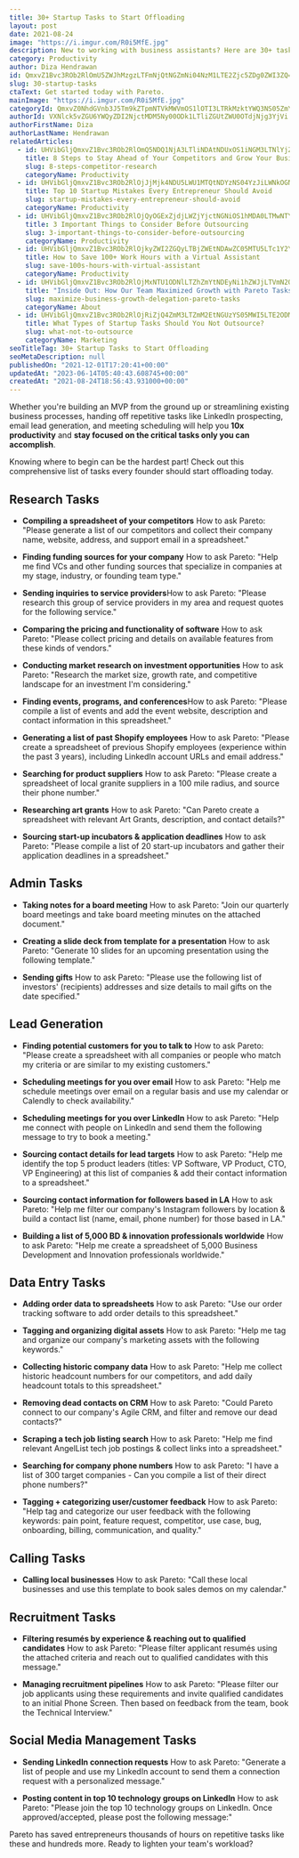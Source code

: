 ```yaml
---
title: 30+ Startup Tasks to Start Offloading
layout: post
date: 2021-08-24
image: "https://i.imgur.com/R0i5MfE.jpg"
description: New to working with business assistants? Here are 30+ tasks entrepreneurs hand-off to Pareto that could save you thousands of hours in work.
category: Productivity
author: Diza Hendrawan
id: QmxvZ1Bvc3ROb2RlOmU5ZWJhMzgzLTFmNjQtNGZmNi04NzM1LTE2Zjc5ZDg0ZWI3ZQ==
slug: 30-startup-tasks
ctaText: Get started today with Pareto.
mainImage: "https://i.imgur.com/R0i5MfE.jpg"
categoryId: QmxvZ0NhdGVnb3J5Tm9kZTpmNTVkMWVmOS1lOTI3LTRkMzktYWQ3NS05ZmYxMTk4NjUzMzI=
authorId: VXNlck5vZGU6YWQyZDI2NjctMDM5Ny00ODk1LTliZGUtZWU0OTdjNjg3YjVi
authorFirstName: Diza
authorLastName: Hendrawan
relatedArticles:
  - id: UHVibGljQmxvZ1Bvc3ROb2RlOmQ5NDQ1NjA3LTliNDAtNDUxOS1iNGM3LTNlYjZiZGM4NjNlMQ==
    title: 8 Steps to Stay Ahead of Your Competitors and Grow Your Business
    slug: 8-steps-competitor-research
    categoryName: Productivity
  - id: UHVibGljQmxvZ1Bvc3ROb2RlOjJjMjk4NDU5LWU1MTQtNDYzNS04YzJiLWNkOGNmYjBmY2FiNQ==
    title: Top 10 Startup Mistakes Every Entrepreneur Should Avoid
    slug: startup-mistakes-every-entrepreneur-should-avoid
    categoryName: Productivity
  - id: UHVibGljQmxvZ1Bvc3ROb2RlOjQyOGExZjdjLWZjYjctNGNiOS1hMDA0LTMwNTY1MzBhMmZkMQ==
    title: 3 Important Things to Consider Before Outsourcing
    slug: 3-important-things-to-consider-before-outsourcing
    categoryName: Productivity
  - id: UHVibGljQmxvZ1Bvc3ROb2RlOjkyZWI2ZGQyLTBjZWEtNDAwZC05MTU5LTc1Y2YxMGU2MGVjMQ==
    title: How to Save 100+ Work Hours with a Virtual Assistant
    slug: save-100s-hours-with-virtual-assistant
    categoryName: Productivity
  - id: UHVibGljQmxvZ1Bvc3ROb2RlOjMxNTU1ODNlLTZhZmYtNDEyNi1hZWJjLTVmN2QyN2FjMWJhNA==
    title: "Inside Out: How Our Team Maximized Growth with Pareto Tasks"
    slug: maximize-business-growth-delegation-pareto-tasks
    categoryName: About
  - id: UHVibGljQmxvZ1Bvc3ROb2RlOjRiZjQ4ZmM3LTZmM2EtNGUzYS05MWI5LTE2ODM0ZjA4YzU5YQ==
    title: What Types of Startup Tasks Should You Not Outsource?
    slug: what-not-to-outsource
    categoryName: Marketing
seoTitleTag: 30+ Startup Tasks to Start Offloading
seoMetaDescription: null
publishedOn: "2021-12-01T17:20:41+00:00"
updatedAt: "2023-06-14T05:40:43.608745+00:00"
createdAt: "2021-08-24T18:56:43.931000+00:00"
---
```

Whether you're building an MVP from the ground up or streamlining existing business processes, handing off repetitive tasks like LinkedIn prospecting, email lead generation, and meeting scheduling will help you **10x productivity** and **stay focused on the critical tasks only you can accomplish**.

Knowing where to begin can be the hardest part! Check out this comprehensive list of tasks every founder should start offloading today.

## Research Tasks


- **Compiling a spreadsheet of your competitors**
How to ask Pareto: "Please generate a list of our competitors and collect their company name, website, address, and support email in a spreadsheet."



- **Finding funding sources for your company**
How to ask Pareto: "Help me find VCs and other funding sources that specialize in companies at my stage, industry, or founding team type."



- **Sending inquiries to service providers**How to ask Pareto: "Please research this group of service providers in my area and request quotes for the following service."



- **Comparing the pricing and functionality of software**
How to ask Pareto: "Please collect pricing and details on available features from these kinds of vendors."



- **Conducting market research on investment opportunities**
How to ask Pareto: "Research the market size, growth rate, and competitive landscape for an investment I'm considering."



- **Finding events, programs, and conferences**How to ask Pareto: "Please compile a list of events and add the event website, description and contact information in this spreadsheet."



- **Generating a list of past Shopify employees**
How to ask Pareto: "Please create a spreadsheet of previous Shopify employees (experience within the past 3 years), including LinkedIn account URLs and email address."



- **Searching for product suppliers**
How to ask Pareto: "Please create a spreadsheet of local granite suppliers in a 100 mile radius, and source their phone number."



- **Researching art grants**
How to ask Pareto: "Can Pareto create a spreadsheet with relevant Art Grants, description, and contact details?"



- **Sourcing start-up incubators & application deadlines**
How to ask Pareto: "Please compile a list of 20 start-up incubators and gather their application deadlines in a spreadsheet."



## Admin Tasks


- **Taking notes for a board meeting**
How to ask Pareto: "Join our quarterly board meetings and take board meeting minutes on the attached document."



- **Creating a slide deck from template for a presentation**
How to ask Pareto: "Generate 10 slides for an upcoming presentation using the following template."



- **Sending gifts**
How to ask Pareto: "Please use the following list of investors' (recipients) addresses and size details to mail gifts on the date specified."



## Lead Generation


- **Finding potential customers for you to talk to**
How to ask Pareto: "Please create a spreadsheet with all companies or people who match my criteria or are similar to my existing customers."



- **Scheduling meetings for you over email**
How to ask Pareto: "Help me schedule meetings over email on a regular basis and use my calendar or Calendly to check availability."



- **Scheduling meetings for you over LinkedIn**
How to ask Pareto: "Help me connect with people on LinkedIn and send them the following message to try to book a meeting."



- **Sourcing contact details for lead targets**
How to ask Pareto: "Help me identify the top 5 product leaders (titles: VP Software, VP Product, CTO, VP Engineering) at this list of companies & add their contact information to a spreadsheet."



- **Sourcing contact information for followers based in LA**
How to ask Pareto: "Help me filter our company's Instagram followers by location & build a contact list (name, email, phone number) for those based in LA."



- **Building a list of 5,000 BD & innovation professionals worldwide**
How to ask Pareto: "Help me create a spreadsheet of 5,000 Business Development and Innovation professionals worldwide."



## Data Entry Tasks


- **Adding order data to spreadsheets**
How to ask Pareto: "Use our order tracking software to add order details to this spreadsheet."



- **Tagging and organizing digital assets**
How to ask Pareto: "Help me tag and organize our company's marketing assets with the following keywords."



- **Collecting historic company data**
How to ask Pareto: "Help me collect historic headcount numbers for our competitors, and add daily headcount totals to this spreadsheet."



- **Removing dead contacts on CRM**
How to ask Pareto: "Could Pareto connect to our company's Agile CRM, and filter and remove our dead contacts?"



- **Scraping a tech job listing search**
How to ask Pareto: "Help me find relevant AngelList tech job postings & collect links into a spreadsheet."



- **Searching for company phone numbers**
How to ask Pareto: "I have a list of 300 target companies - Can you compile a list of their direct phone numbers?"



- **Tagging + categorizing user/customer feedback**
How to ask Pareto: "Help tag and categorize our user feedback with the following keywords: pain point, feature request, competitor, use case, bug, onboarding, billing, communication, and quality."



## Calling Tasks


- **Calling local businesses**
How to ask Pareto: "Call these local businesses and use this template to book sales demos on my calendar."



## Recruitment Tasks


- **Filtering resumés by experience & reaching out to qualified candidates**
How to ask Pareto: "Please filter applicant resumés using the attached criteria and reach out to qualified candidates with this message."



- **Managing recruitment pipelines**
How to ask Pareto: "Please filter our job applicants using these requirements and invite qualified candidates to an initial Phone Screen. Then based on feedback from the team, book the Technical Interview."



## Social Media Management Tasks


- **Sending LinkedIn connection requests**
How to ask Pareto: "Generate a list of people and use my LinkedIn account to send them a connection request with a personalized message."



- **Posting content in top 10 technology groups on LinkedIn**
How to ask Pareto: "Please join the top 10 technology groups on LinkedIn. Once approved/accepted, please post the following message:"



Pareto has saved entrepreneurs thousands of hours on repetitive tasks like these and hundreds more. Ready to lighten your team's workload?